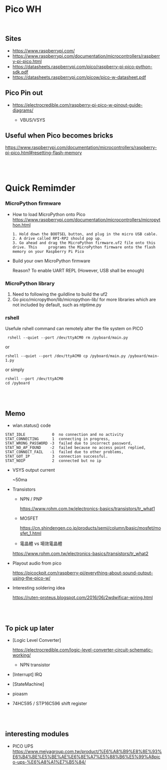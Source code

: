 # Pico WH

<br>

## Sites

- https://www.raspberrypi.com/
- https://www.raspberrypi.com/documentation/microcontrollers/raspberry-pi-pico.html
- https://datasheets.raspberrypi.com/pico/raspberry-pi-pico-python-sdk.pdf
- https://datasheets.raspberrypi.com/picow/pico-w-datasheet.pdf

## Pico Pin out 

- https://electrocredible.com/raspberry-pi-pico-w-pinout-guide-diagrams/

    - VBUS/VSYS

## Useful when Pico becomes bricks

https://www.raspberrypi.com/documentation/microcontrollers/raspberry-pi-pico.html#resetting-flash-memory

<br><br>

# Quick Remimder

### MicroPython firmware

- How to load MicroPython onto Pico
    https://www.raspberrypi.com/documentation/microcontrollers/micropython.html

    ```
    1. Hold down the BOOTSEL button, and plug in the micro USB cable.
    2. A drive called RPI-RP2 should pop up. 
    3. Go ahead and drag the MicroPython firmware.uf2 file onto this drive. This     programs the MicroPython firmware onto the flash memory on your Raspberry Pi Pico

- Build your own MicroPython firmware 

    Reason?  To enable UART REPL (However, USB shall be enough)

### MicroPython library 

1.  Need to following the guildline to build the uf2
2. Go pico/micropython/lib/micropython-lib/ for more libraries which are not included by default, such as ntptime.py



### rshell

Usefule rshell command can remotely alter the file system on PICO

```
 rshell --quiet --port /dev/ttyACM0 rm /pyboard/main.py
 ```

 or 

 ```
rshell --quiet --port /dev/ttyACM0 cp /pyboard/main.py /pyboard/main-1.py
```

or  simply 
```
rshell --port /dev/ttyACM0
cd /pyboard
```


<br><br>

## Memo 

 - wlan.status() code
```
STAT_IDLE            0  no connection and no activity
STAT_CONNECTING      1  connecting in progress,
STAT_WRONG_PASSWORD -3  failed due to incorrect password,
STAT_NO_AP_FOUND    -2  failed because no access point replied,
STAT_CONNECT_FAIL   -1  failed due to other problems,
STAT_GOT_IP          3  connection successful.
STAT_NOIP            2  connected but no ip
```

 - VSYS output current

   ~50ma

- Transistors

    - NPN / PNP 
        
        https://www.rohm.com.tw/electronics-basics/transistors/tr_what1

    - MOSFET

        https://cn.shindengen.co.jp/products/semi/column/basic/mosfet/mosfet_1.html

    - 電晶體 vs 場效電晶體
    
    https://www.rohm.com.tw/electronics-basics/transistors/tr_what2

- Playout audio from pico

    https://picockpit.com/raspberry-pi/everything-about-sound-output-using-the-pico-w/


- Interesting soldering idea

    https://ruten-proteus.blogspot.com/2016/06/2wdwificar-wiring.html

<br><br>

## To pick up later

- [Logic Level Converter]

    https://electrocredible.com/logic-level-converter-circuit-schematic-working/

    -  NPN transistor

- [Interrupt]  IRQ

- [StateMachine]

- pioasm

- 74HC595 / STP16C596 shift register

<br><br>


## interesting modules

- PICO UPS
    https://www.meiyagroup.com.tw/product/%E6%A8%B9%E8%8E%93%E6%B4%BE%E5%BE%AE%E6%8E%A7%E5%88%B6%E5%99%A8pico-ups-%E6%A8%A1%E7%B5%84/
